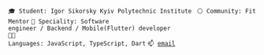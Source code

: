 <code>🎓 Student: Igor Sikorsky Kyiv Polytechnic Institute </code>
<code>⚪ Community: Fit Mentor</code>
<code>👷 Speciality: Software engineer / Backend / Mobile(Flutter) developer </code><br>
<code>🧑‍💻 Languages: JavaScript, TypeScript, Dart</code>
<code>📫 [email](viktorkaktysikov@gmail.com)</code>
